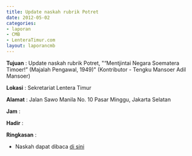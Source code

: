 ```yaml
---
title: Update naskah rubrik Potret
date: 2012-05-02
categories:
- laporan
- CMB
- LenteraTimur.com
layout: laporancmb
---
```


**Tujuan** : Update naskah rubrik Potret, "“Mentjintai Negara Soematera Timoer!” (Majalah Pengawal, 1949)" (Kontributor - Tengku Mansoer Adil Mansoer)

**Lokasi** : Sekretariat Lentera Timur 

**Alamat** : Jalan Sawo Manila No. 10 Pasar Minggu, Jakarta Selatan

**Jam** : 

**Hadir** :  


**Ringkasan** : 
* Naskah dapat dibaca [di sini](http://www.lenteratimur.com/2012/05/%e2%80%9cmentjintai-negara-soematera-timoer%e2%80%9d-majalah-pengawal-1949/)

